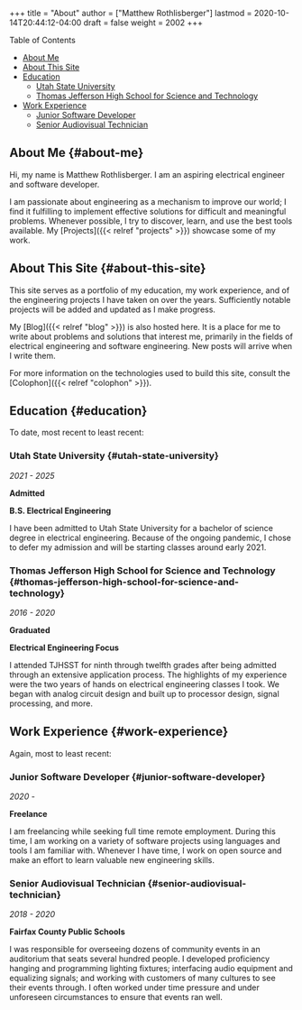 +++
title = "About"
author = ["Matthew Rothlisberger"]
lastmod = 2020-10-14T20:44:12-04:00
draft = false
weight = 2002
+++

<div class="ox-hugo-toc toc">
<div></div>

<div class="heading">Table of Contents</div>

- [About Me](#about-me)
- [About This Site](#about-this-site)
- [Education](#education)
    - [Utah State University](#utah-state-university)
    - [Thomas Jefferson High School for Science and Technology](#thomas-jefferson-high-school-for-science-and-technology)
- [Work Experience](#work-experience)
    - [Junior Software Developer](#junior-software-developer)
    - [Senior Audiovisual Technician](#senior-audiovisual-technician)

</div>
<!--endtoc-->


## About Me {#about-me}

Hi, my name is Matthew Rothlisberger. I am an aspiring electrical
engineer and software developer.

I am passionate about engineering as a mechanism to improve our world;
I find it fulfilling to implement effective solutions for difficult
and meaningful problems. Whenever possible, I try to discover, learn,
and use the best tools available. My [Projects]({{< relref "projects" >}}) showcase some of my
work.


## About This Site {#about-this-site}

This site serves as a portfolio of my education, my work experience,
and of the engineering projects I have taken on over the
years. Sufficiently notable projects will be added and updated as I
make progress.

My [Blog]({{< relref "blog" >}}) is also hosted here. It is a place for me to write about
problems and solutions that interest me, primarily in the fields of
electrical engineering and software engineering. New posts will arrive
when I write them.

For more information on the technologies used to build this site,
consult the [Colophon]({{< relref "colophon" >}}).


## Education {#education}

To date, most recent to least recent:


### Utah State University {#utah-state-university}

_2021 - 2025_

**Admitted**

**B.S. Electrical Engineering**

I have been admitted to Utah State University for a bachelor of
science degree in electrical engineering. Because of the ongoing
pandemic, I chose to defer my admission and will be starting classes
around early 2021.


### Thomas Jefferson High School for Science and Technology {#thomas-jefferson-high-school-for-science-and-technology}

_2016 - 2020_

**Graduated**

**Electrical Engineering Focus**

I attended TJHSST for ninth through twelfth grades after being
admitted through an extensive application process. The highlights of
my experience were the two years of hands on electrical engineering
classes I took. We began with analog circuit design and built up to
processor design, signal processing, and more.


## Work Experience {#work-experience}

Again, most to least recent:


### Junior Software Developer {#junior-software-developer}

_2020 -_

**Freelance**

I am freelancing while seeking full time remote employment. During
this time, I am working on a variety of software projects using
languages and tools I am familiar with. Whenever I have time, I work
on open source and make an effort to learn valuable new engineering
skills.


### Senior Audiovisual Technician {#senior-audiovisual-technician}

_2018 - 2020_

**Fairfax County Public Schools**

I was responsible for overseeing dozens of community events in an
auditorium that seats several hundred people. I developed proficiency
hanging and programming lighting fixtures; interfacing audio equipment
and equalizing signals; and working with customers of many cultures to
see their events through. I often worked under time pressure and under
unforeseen circumstances to ensure that events ran well.
